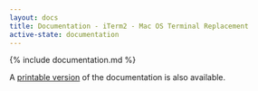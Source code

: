 ```yaml
---
layout: docs
title: Documentation - iTerm2 - Mac OS Terminal Replacement
active-state: documentation
---
```

{% include documentation.md %}

A <a href="documentation-one-page.html">printable version</a> of the documentation is also available.
